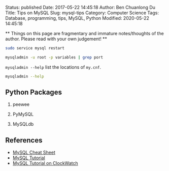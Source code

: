 Status: published
Date: 2017-05-22 14:45:18
Author: Ben Chuanlong Du
Title: Tips on MySQL
Slug: mysql-tips
Category: Computer Science
Tags: Database, programming, tips, MySQL, Python
Modified: 2020-05-22 14:45:18

**
Things on this page are
fragmentary and immature notes/thoughts of the author.
Please read with your own judgement!
**

```bash
sudo service mysql restart
```


```sh
mysqladmin -u root -p variables | grep port
```

`mysqladmin --help` list the locations of `my.cnf`.
```sh
mysqladmin --help
```

## Python Packages 

1. peewee

2. PyMySQL

3. MySQLdb

## References 

- [MySQL Cheat Sheet](http://cse.unl.edu/~sscott/ShowFiles/SQL/CheatSheet/SQLCheatSheet.html)
- [MySQL Tutorial](http://zetcode.com/databases/mysqltutorial/)  
- [MySQL Tutorial on ClockWatch](http://www.clockwatchers.com/mysql_databases.html)